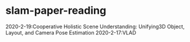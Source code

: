 # slam-paper-reading
2020-2-19:Cooperative Holistic Scene Understanding: Unifying3D Object, Layout, and Camera Pose Estimation
2020-2-17:VLAD


